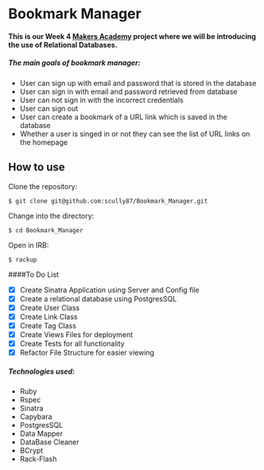Bookmark Manager
=====================

#### This is our Week 4 [Makers Academy](https://www.makersacademy.com) project where we will be introducing the use of Relational Databases.

##### The main goals of bookmark manager:

- User can sign up with email and password that is stored in the database
- User can sign in with email and password retrieved from database
- User can not sign in with the incorrect credentials
- User can sign out
- User can create a bookmark of a URL link which is saved in the database
- Whether a user is singed in or not they can see the list of URL links on the homepage

How to use
----------
Clone the repository:
```shell
$ git clone git@github.com:scully87/Bookmark_Manager.git
```

Change into the directory:
```shell
$ cd Bookmark_Manager
```

Open in IRB:
```shell
$ rackup
```

####To Do List
- [x] Create Sinatra Application using Server and Config file
- [x] Create a relational database using PostgresSQL
- [x] Create User Class
- [x] Create Link Class
- [x] Create Tag Class
- [x] Create Views Files for deployment
- [x] Create Tests for all functionality
- [x] Refactor File Structure for easier viewing

##### Technologies used:

- Ruby
- Rspec
- Sinatra
- Capybara
- PostgresSQL
- Data Mapper
- DataBase Cleaner
- BCrypt
- Rack-Flash